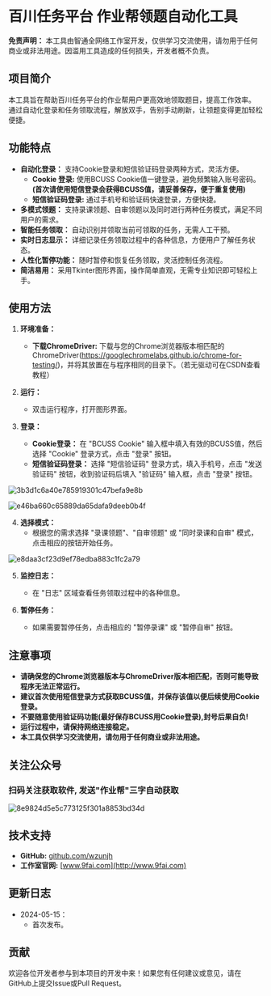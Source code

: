 # 百川任务平台 作业帮领题自动化工具

**免责声明：** 本工具由智通全网络工作室开发，仅供学习交流使用，请勿用于任何商业或非法用途。因滥用工具造成的任何损失，开发者概不负责。

## 项目简介

本工具旨在帮助百川任务平台的作业帮用户更高效地领取题目，提高工作效率。 通过自动化登录和任务领取流程，解放双手，告别手动刷新，让领题变得更加轻松便捷。

## 功能特点

*   **自动化登录：** 支持Cookie登录和短信验证码登录两种方式，灵活方便。
    *   **Cookie 登录:**  使用BCUSS Cookie值一键登录，避免频繁输入账号密码。  **(首次请使用短信登录会获得BCUSS值，请妥善保存，便于重复使用)**
    *   **短信验证码登录:**  通过手机号和验证码快速登录，方便快捷。
*   **多模式领题：** 支持录课领题、自审领题以及同时进行两种任务模式，满足不同用户的需求。
*   **智能任务领取：** 自动识别并领取当前可领取的任务，无需人工干预。
*   **实时日志显示：** 详细记录任务领取过程中的各种信息，方便用户了解任务状态。
*   **人性化暂停功能：** 随时暂停和恢复任务领取，灵活控制任务流程。
*   **简洁易用：** 采用Tkinter图形界面，操作简单直观，无需专业知识即可轻松上手。

## 使用方法

1.  **环境准备：**

    *   **下载ChromeDriver:** 下载与您的Chrome浏览器版本相匹配的ChromeDriver(https://googlechromelabs.github.io/chrome-for-testing/)，并将其放置在与程序相同的目录下。（若无驱动可在CSDN查看教程）

2.  **运行：**
    *   双击运行程序，打开图形界面。

3.  **登录：**
    *   **Cookie登录：**  在 "BCUSS Cookie" 输入框中填入有效的BCUSS值，然后选择 "Cookie" 登录方式，点击 "登录" 按钮。
    *   **短信验证码登录：**  选择 "短信验证码" 登录方式，填入手机号，点击 "发送验证码" 按钮，收到验证码后填入 "验证码" 输入框，点击 "登录" 按钮。

   ![3b3d1c6a40e785919301c47befa9e8b](https://github.com/user-attachments/assets/7a21542b-84a5-4194-b493-3198f4af7f42)

   ![e46ba660c65889da65dafa9deeb0b4f](https://github.com/user-attachments/assets/f31d349f-81dc-4967-a2ae-435693aa603f)


4.  **选择模式：**
    *   根据您的需求选择 "录课领题"、"自审领题" 或 "同时录课和自审" 模式，点击相应的按钮开始任务。

   ![e8daa3cf23d9ef78edba883c1fc2a79](https://github.com/user-attachments/assets/8cfb6c65-e73a-401b-9b1e-17cb975bb5d9)


5.  **监控日志：**
    *   在 "日志" 区域查看任务领取过程中的各种信息。

6.  **暂停任务：**
    *   如果需要暂停任务，点击相应的 "暂停录课" 或 "暂停自审" 按钮。

## 注意事项

*   **请确保您的Chrome浏览器版本与ChromeDriver版本相匹配，否则可能导致程序无法正常运行。**
*   **建议首次使用短信登录方式获取BCUSS值，并保存该值以便后续使用Cookie登录。**
*   **不要随意使用验证码功能(最好保存BCUSS用Cookie登录),封号后果自负!**
*   **运行过程中，请保持网络连接稳定。**
*   **本工具仅供学习交流使用，请勿用于任何商业或非法用途。**

## 关注公众号
### 扫码关注获取软件, 发送"作业帮"三字自动获取
![8e9824d5e5c773125f301a8853bd34d](https://github.com/user-attachments/assets/45c518e4-830d-4e6a-a061-f1d64ca15795)



## 技术支持

*   **GitHub:** [github.com/wzunjh](https://github.com/wzunjh)
*   **工作室官网:** [www.9fai.com](http://www.9fai.com)

##  更新日志
* 2024-05-15：
  * 首次发布。

## 贡献

欢迎各位开发者参与到本项目的开发中来！如果您有任何建议或意见，请在GitHub上提交Issue或Pull Request。
